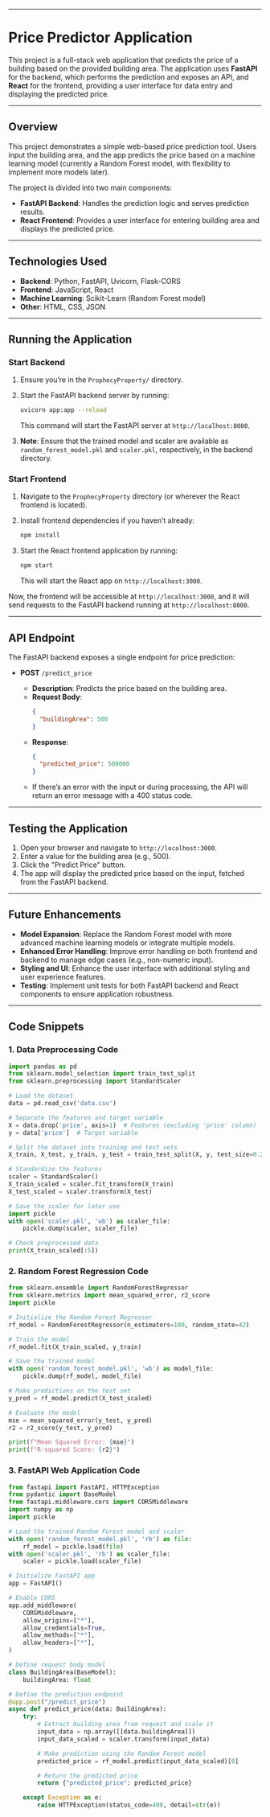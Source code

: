 

---

# **Price Predictor Application**

This project is a full-stack web application that predicts the price of a building based on the provided building area. The application uses **FastAPI** for the backend, which performs the prediction and exposes an API, and **React** for the frontend, providing a user interface for data entry and displaying the predicted price.

---

## **Overview**

This project demonstrates a simple web-based price prediction tool. Users input the building area, and the app predicts the price based on a machine learning model (currently a Random Forest model, with flexibility to implement more models later).

The project is divided into two main components:
- **FastAPI Backend**: Handles the prediction logic and serves prediction results.
- **React Frontend**: Provides a user interface for entering building area and displays the predicted price.

---

## **Technologies Used**

- **Backend**: Python, FastAPI, Uvicorn, Flask-CORS
- **Frontend**: JavaScript, React
- **Machine Learning**: Scikit-Learn (Random Forest model)
- **Other**: HTML, CSS, JSON

---

## **Running the Application**

### **Start Backend**

1. Ensure you’re in the `ProphecyProperty/` directory.
2. Start the FastAPI backend server by running:

   ```bash
   uvicorn app:app --reload
   ```

   This command will start the FastAPI server at `http://localhost:8000`.

3. **Note**: Ensure that the trained model and scaler are available as `random_forest_model.pkl` and `scaler.pkl`, respectively, in the backend directory.

### **Start Frontend**

1. Navigate to the `ProphecyProperty` directory (or wherever the React frontend is located).
2. Install frontend dependencies if you haven’t already:

   ```bash
   npm install
   ```

3. Start the React frontend application by running:

   ```bash
   npm start
   ```

   This will start the React app on `http://localhost:3000`.

Now, the frontend will be accessible at `http://localhost:3000`, and it will send requests to the FastAPI backend running at `http://localhost:8000`.

---

## **API Endpoint**

The FastAPI backend exposes a single endpoint for price prediction:

- **POST** `/predict_price`

  - **Description**: Predicts the price based on the building area.
  - **Request Body**:
    ```json
    {
      "buildingArea": 500
    }
    ```
  - **Response**:
    ```json
    {
      "predicted_price": 500000
    }
    ```
  - If there’s an error with the input or during processing, the API will return an error message with a 400 status code.

---

## **Testing the Application**

1. Open your browser and navigate to `http://localhost:3000`.
2. Enter a value for the building area (e.g., 500).
3. Click the "Predict Price" button.
4. The app will display the predicted price based on the input, fetched from the FastAPI backend.

---

## **Future Enhancements**

- **Model Expansion**: Replace the Random Forest model with more advanced machine learning models or integrate multiple models.
- **Enhanced Error Handling**: Improve error handling on both frontend and backend to manage edge cases (e.g., non-numeric input).
- **Styling and UI**: Enhance the user interface with additional styling and user experience features.
- **Testing**: Implement unit tests for both FastAPI backend and React components to ensure application robustness.

---

## **Code Snippets**

### 1. Data Preprocessing Code

```python
import pandas as pd
from sklearn.model_selection import train_test_split
from sklearn.preprocessing import StandardScaler

# Load the dataset
data = pd.read_csv('data.csv')

# Separate the features and target variable
X = data.drop('price', axis=1)  # Features (excluding 'price' column)
y = data['price']  # Target variable

# Split the dataset into training and test sets
X_train, X_test, y_train, y_test = train_test_split(X, y, test_size=0.2, random_state=42)

# Standardize the features
scaler = StandardScaler()
X_train_scaled = scaler.fit_transform(X_train)
X_test_scaled = scaler.transform(X_test)

# Save the scaler for later use
import pickle
with open('scaler.pkl', 'wb') as scaler_file:
    pickle.dump(scaler, scaler_file)

# Check preprocessed data
print(X_train_scaled[:5])
```

### 2. Random Forest Regression Code

```python
from sklearn.ensemble import RandomForestRegressor
from sklearn.metrics import mean_squared_error, r2_score
import pickle

# Initialize the Random Forest Regressor
rf_model = RandomForestRegressor(n_estimators=100, random_state=42)

# Train the model
rf_model.fit(X_train_scaled, y_train)

# Save the trained model
with open('random_forest_model.pkl', 'wb') as model_file:
    pickle.dump(rf_model, model_file)

# Make predictions on the test set
y_pred = rf_model.predict(X_test_scaled)

# Evaluate the model
mse = mean_squared_error(y_test, y_pred)
r2 = r2_score(y_test, y_pred)

print(f"Mean Squared Error: {mse}")
print(f"R-squared Score: {r2}")
```

### 3. FastAPI Web Application Code

```python
from fastapi import FastAPI, HTTPException
from pydantic import BaseModel
from fastapi.middleware.cors import CORSMiddleware
import numpy as np
import pickle

# Load the trained Random Forest model and scaler
with open('random_forest_model.pkl', 'rb') as file:
    rf_model = pickle.load(file)
with open('scaler.pkl', 'rb') as scaler_file:
    scaler = pickle.load(scaler_file)

# Initialize FastAPI app
app = FastAPI()

# Enable CORS
app.add_middleware(
    CORSMiddleware,
    allow_origins=["*"],
    allow_credentials=True,
    allow_methods=["*"],
    allow_headers=["*"],
)

# Define request body model
class BuildingArea(BaseModel):
    buildingArea: float

# Define the prediction endpoint
@app.post("/predict_price")
async def predict_price(data: BuildingArea):
    try:
        # Extract building area from request and scale it
        input_data = np.array([[data.buildingArea]])
        input_data_scaled = scaler.transform(input_data)

        # Make prediction using the Random Forest model
        predicted_price = rf_model.predict(input_data_scaled)[0]

        # Return the predicted price
        return {"predicted_price": predicted_price}

    except Exception as e:
        raise HTTPException(status_code=400, detail=str(e))
```
